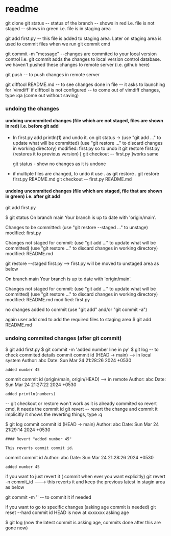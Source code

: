 # readme

git clone <link>
git status -- status of the branch
            -- shows in red i.e. file is not staged
            -- shows in green i.e. file is in staging area

git add first.py -- this file is added to staging area. Later on staging area is used to commit files when we run git commit cmd

git commit -m "message" --changes are commited to your local version control
i.e. git commit adds the changes to local version control database.
we haven't pushed these changes to remote server (i.e. github here) 

git push -- to push changes in remote server

git difftool README.md -- to see changes done in file
-- it asks to launching for 'vimdiff' if difftool is not configured
-- to come out of vimdiff changes, type :qa (come out without saving)

### undoing the changes
#### undoing uncommited changes (file which are not staged, files are shown in red) i.e. before git add

- In first.py add println(1) and undo it.
on git status ->  (use "git add <file>..." to update what will be committed)
                  (use "git restore <file>..." to discard changes in working directory)
                   modified:   first.py
    so to undo it
    git restore first.py (restores it to previous version)
    [  git checkout -- first.py ]works same

    git status - show no changes as it is undone

- if multiple files are changed, to undo it use . as 
    git restore .
    git restore first.py README.md
    git checkout -- first.py README.md


#### undoing uncommited changes (file which are staged, file that are shown in green) i.e. after git add

git add first.py

 $ git status
On branch main
Your branch is up to date with 'origin/main'.

Changes to be committed:
  (use "git restore --staged <file>..." to unstage)
        modified:   first.py

Changes not staged for commit:
  (use "git add <file>..." to update what will be committed)
  (use "git restore <file>..." to discard changes in working directory)
        modified:   README.md


git restore --staged first.py  --> first.py will be moved to unstaged area as below


On branch main
Your branch is up to date with 'origin/main'.

Changes not staged for commit:
  (use "git add <file>..." to update what will be committed)
  (use "git restore <file>..." to discard changes in working directory)
        modified:   README.md
        modified:   first.py

no changes added to commit (use "git add" and/or "git commit -a")


again user add cmd to add the required files to staging area
$ git add README.md

### undoing commited changes  (after git commit)

$ git add first.py
$ git commit -m 'added number line in py'
$ git log   -- to check commited details
commit commit id (HEAD -> main)  --> in local system
Author: abc
Date:   Sun Mar 24 21:28:26 2024 +0530

    added number 45

commit commit id (origin/main, origin/HEAD)  --> in remote
Author: abc
Date:   Sun Mar 24 21:27:22 2024 +0530

    added println(numbers)



-- git checkout or restore won't work as it is already commited
so revert cmd, it needs the commit id
git revert <commit id>   -- revert the change and commit it implicitly
it shows the reverting things, type :q

$ git log
commit commit id (HEAD -> main)
Author: abc
Date:   Sun Mar 24 21:29:14 2024 +0530

    #### Revert "added number 45"

    This reverts commit commit id.

commit commit id
Author: abc
Date:   Sun Mar 24 21:28:26 2024 +0530

    added number 45



if you want to just revert it ( commit when ever you want explicitly)
git revert -n commit_id ---> this reverts it and keep the previous latest in stagin area as below

git commit -m '' -- to commit it if needed


if you want to go to specific changes (asking age commit is needed)
git reset --hard commit id
HEAD is now at xxxxxxx asking age

$ git log (now the latest commit is asking age, commits done after this are gone now)